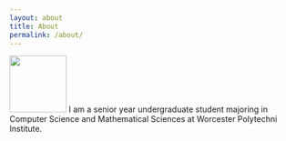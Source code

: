 ```yaml
---
layout: about
title: About
permalink: /about/
---
```

<img src="{{site.baseurl}}/assets/img/icon.jpg" width="100">
I am a senior year undergraduate student majoring in Computer Science and Mathematical Sciences at Worcester Polytechni Institute.